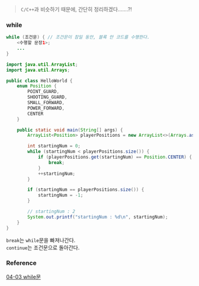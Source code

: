 > `C/C++`과 비슷하기 때문에, 간단히 정리하겠다.......?!

### while
```java
while (조건문) { // 조건문이 참일 동안, 블록 안 코드를 수행한다.
    <수행할 문장1>;
    ...
}
```
```java
import java.util.ArrayList;
import java.util.Arrays;

public class HelloWorld {
    enum Position {
        POINT_GUARD,
        SHOOTING_GUARD,
        SMALL_FORWARD,
        POWER_FORWARD,
        CENTER
    }

    public static void main(String[] args) {
        ArrayList<Position> playerPositions = new ArrayList<>(Arrays.asList(Position.POINT_GUARD, Position.POINT_GUARD, Position.CENTER, Position.SHOOTING_GUARD));

        int startingNum = 0;
        while (startingNum < playerPositions.size()) {
            if (playerPositions.get(startingNum) == Position.CENTER) {
                break;
            }
            ++startingNum;
        }

        if (startingNum == playerPositions.size()) {
            startingNum = -1;
        }

        // startingNum : 2
        System.out.printf("startingNum : %d\n", startingNum);
    }
}
```
`break`는 `while`문을 빠져나간다.<br>
`continue`는 조건문으로 돌아간다.<br>

### Reference
[04-03 while문](https://wikidocs.net/212)<br>
